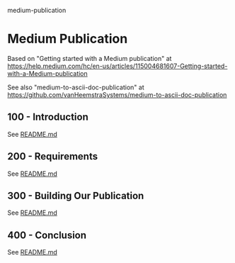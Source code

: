 medium-publication

# Medium Publication

Based on "Getting started with a Medium publication" at https://help.medium.com/hc/en-us/articles/115004681607-Getting-started-with-a-Medium-publication

See also "medium-to-ascii-doc-publication" at https://github.com/vanHeemstraSystems/medium-to-ascii-doc-publication

## 100 - Introduction

See [README.md](./100/README.md)

## 200 - Requirements

See [README.md](./200/README.md)

## 300 - Building Our Publication

See [README.md](./300/README.md)

## 400 - Conclusion

See [README.md](./400/README.md)
